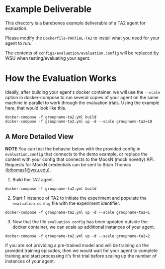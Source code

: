 # Example Deliverable

This directory is a barebones example deliverable of a TA2 agent for evaluation.

Please modify the `Dockerfile-PARTIAL-TA2` to install what you need for your agent to run.

The contents of `configs/evaluation/evaluation.config` will be replaced by WSU when
testing/evaluating your agent.

# How the Evaluation Works

Ideally, after building your agent's docker container, we will use the `--scale` option in 
docker-compose to run several copies of your agent on the same machine in parallel to work
through the evaluation trials.
Using the example here, that would look like this.
```
docker-compose -f groupname-ta2.yml build
docker-compose -f groupname-ta2.yml up -d --scale groupname-ta2=10
```

## A More Detailed View
**NOTE** You can test the behavior below with the provided config in `evaluation.config` that
connects to the demo example, or replace the content with your config that connects to the
MockN (mock novelty) API.  Requests for MockN credentials can be sent to Brian Thomas
(bthomas1@wsu.edu).

1) Build the TA2 agent.
```
docker-compose -f groupname-ta2.yml build
```
2) Start 1 instance of TA2 to initiate the experiment and populate the `evaluation.config` file
with the experiment identifier.
```
docker-compose -f groupname-ta2.yml up -d --scale groupname-ta2=1
```
3) Now that the file `evaluation.config` has been updated outside the docker container, we can
scale up additional instances of your agent.
```
docker-compose -f groupname-ta2.yml up -d --scale groupname-ta2=2
```

If you are not providing a pre-trained model and will be training on the provided training
episodes, then we would wait for your agent to complete training and start processing it's first
trial before scaling up the number of instances of your agent.

